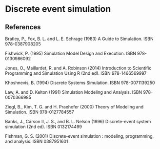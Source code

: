 # Discrete event simulation

## References

Bratley, P., Fox, B. L. and L. E. Schrage (1983) A Guide to Simulation. ISBN 978-0387908205

Fishwick, P. (1995) Simulation Model Design and Execution. ISBN 978-0130986092

Jones, O., Maillardet, R. and A. Robinson (2014) Introduction to Scientific Programming and Simulation Using R (2nd ed). ISBN  978-1466569997

Khoshnevis, B. (1994) Discrete Systems Simulation. ISBN 978-0071139250

Law, A. and D. Kelton (1991) Simulation Modeling and Analysis. ISBN 978-0070366985

Ziegl, B., Kim, T. G. and H. Praehofer (2000) Theory of Modeling and Simulation. ISBN 978-0127784557


Banks, J., Carson II, J. S., and B. L. Nelson (1996) Discrete-event system simulation (2nd ed). ISBN 0132174499

Fishman, G. S. (2001) Discrete-event simulation : modeling, programming, and analysis. ISBN 0387951601

